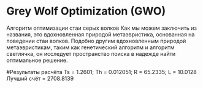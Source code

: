 # Grey Wolf Optimization (GWO) 
Алгоритм оптимизации стаи серых волков
Как мы можем заключить из названия, это вдохновленная природой метаэвристика, основанная на поведении стаи волков. Подобно другим вдохновленным природой метаэвристикам, таким как генетический алгоритм и алгоритм светлячка, он исследует пространство поиска в надежде найти оптимальное решение.

#Результаты расчёта
Ts = 1.2601; Th = 0.012051; R = 65.2335; L = 10.0128
Лучший счёт = 2708.8139
